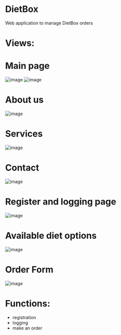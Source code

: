 # DietBox 

Web application to manage DietBox orders

# Views:

# Main page
![image](https://github.com/patryk93/DietBox/assets/26244379/ee195eaa-3434-4e2b-a9ac-e7390c45c79c)
![image](https://github.com/patryk93/DietBox/assets/26244379/86e858c7-27cb-4362-9863-4acd8f346a1b)

# About us
![image](https://github.com/patryk93/DietBox/assets/26244379/a4e432b2-83c3-40cd-9e2c-e1e234840e99)

# Services
![image](https://github.com/patryk93/DietBox/assets/26244379/5ba16d3c-85c8-445f-aecd-209804632434)

# Contact
![image](https://github.com/patryk93/DietBox/assets/26244379/ba52f87a-6145-462f-938f-90cb5ca2fc31)

# Register and logging page
![image](https://github.com/patryk93/DietBox/assets/26244379/afb132ca-b53c-47ed-a3dd-e50bdc8fcf8b)

# Available diet options
![image](https://github.com/patryk93/DietBox/assets/26244379/36f91eea-6728-40fb-899e-f7391c773dab)

# Order Form
![image](https://github.com/patryk93/DietBox/assets/26244379/8b088f19-37fc-4149-a15a-df7729c308d5)

# Functions:
- registration
- logging
- make an order

